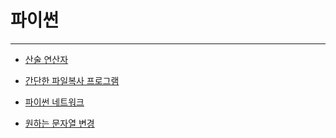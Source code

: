 # 파이썬  
-----

- [산술 연산자](https://github.com/PR-log/PR-log.github.io/blob/6eaac3a62455dad126ecee38902151fd1b96336f/Python/Arithmetic%20Operators.md)

- [간단한 파일복사 프로그램](https://github.com/PR-log/PR-log.github.io/blob/a00cc8e3dc6bc3a18ed72fabba69456a1aca373d/2021/12/22/26.%20copy%20file)
 
- [파이썬 네트워크](https://github.com/PR-log/PR-log.github.io/blob/e439d02662344815e3e919c24977bafc21e57675/Python/socket/Network.md)

- [원하는 문자열 변경](https://github.com/PR-log/PR-log.github.io/blob/e5b4656d73a5514d4bc4d0ac20171f9169c7a2cc/Python/replace,%20%EB%AC%B8%EC%9E%90%EC%97%B4%20%EB%B3%80%EA%B2%BD.md)
